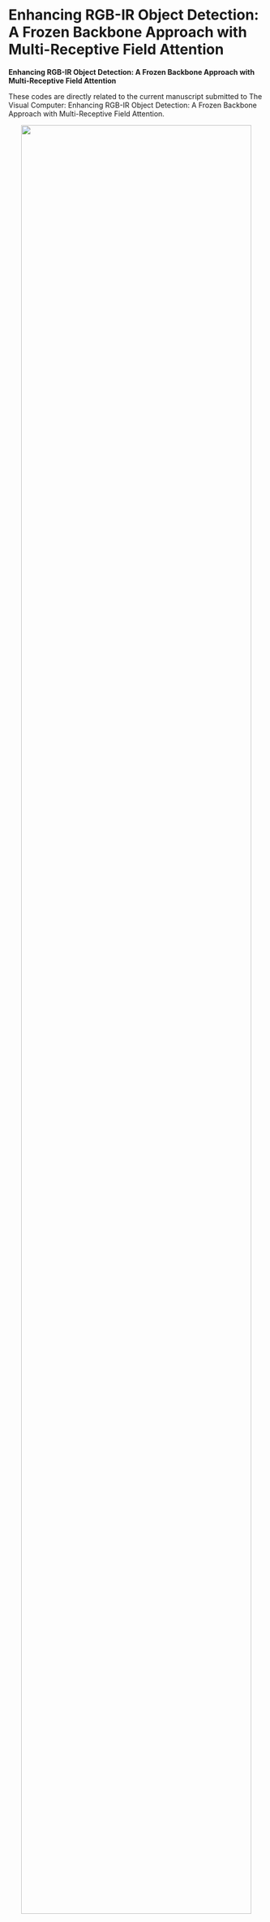 # Enhancing RGB-IR Object Detection: A Frozen Backbone Approach with Multi-Receptive Field Attention
**Enhancing RGB-IR Object Detection: A Frozen Backbone Approach with Multi-Receptive Field Attention**<br>

These codes are directly related to the current manuscript submitted to The Visual Computer: Enhancing RGB-IR Object Detection: A Frozen Backbone Approach with Multi-Receptive Field Attention. <br>

<p align="center">
<img src="elod.png" width="95%">
</p>

# Installation

## Prerequisites
Before starting, install [anaconda](https://docs.conda.io/en/latest/miniconda.html#installing) in order to create a virtual environment and create a new Python 3.12.4 environment using:
```
conda create -n dsfusion python=3.12.4

- our code has been tested with Python 3.12.4. It is not garuanteed to work with other other versions. 

 Activate the environment and install the necessary packages via:
``` 
conda activate dsfusion 
pip install -r requirements.txt 
```


### Checkpoints
Download model checkpoints from [here](https://drive.google.com/drive/folders/1Exw4_eq8QJgrmgs3gQE9d9mrYim8UHv5?usp=sharing), and directly extract it into the `Checkpoints` folder. The folder should have the following structure:
```
Checkpoints
├── FLIR_Aligned
│   ├── Fusion_Models
│   └── Single_Modality_Models
└── M3FD
    ├── Classifier
    ├── Fusion_Models
    └── Single_Modality_Models

### Datasets
Download the FLIR Aligned Dataset from [here](https://drive.google.com/drive/folders/18XmdzKj0sGOFt0r4LmwMo9TsVNpyKEzT?usp=sharing), and extract it into the `Datasets` folder. The folder should have the following structure:
```
Datasets
├── FLIR_Aligned
│   ├── images_rgb_train
│   ├── images_rgb_test
│   ├── images_thermal_train
│   ├── images_thermal_test
│   └── meta
└── M3FD
    ├── Ir
    ├── Vis
    └── meta

#### Training 
* To train the model on full data of FLIR Dataset, run the following command:
```
python train_fusion.py Datasets/FLIR_Aligned --dataset flir_aligned_full --thermal-checkpoint-path Checkpoints/FLIR_Aligned/Single_Modality_Models/flir_thermal_backbone.pth.tar --init-fusion-head-weights thermal --num-classes 90 --rgb_mean 0.485 0.456 0.406 --rgb_std 0.229 0.224 0.225 --thermal_mean 0.519 0.519 0.519 --thermal_std 0.225 0.225 0.225 --model efficientdetv2_dt --batch-size=8 --epochs=50 --branch fusion --freeze-layer fusion_mrf --att_type mrf

* To train the model on full data of m3fd Dataset, run the following command:
```
python train_fusion.py Datasets/M3FD --dataset m3fd_full --rgb-checkpoint-path Checkpoints/M3FD/Single_Modality_Models/m3fd_rgb_backbone.pth.tar --thermal-checkpoint-path Checkpoints/M3FD/Single_Modality_Models/m3fd_thermal_backbone.pth.tar --init-fusion-head-weights thermal --num-classes 6 --rgb_mean 0.49151019 0.50717567 0.50293698 --rgb_std 0.1623529 0.14178433 0.13799928 --thermal_mean 0.33000296 0.33000296 0.33000296 --thermal_std 0.18958051 0.18958051 0.18958051 --model efficientdetv2_dt --batch-size=8 --epochs=50 --branch fusion --freeze-layer fusion_mrf --att_type mrf

## Validation
#### Validate Single Modality Checkpoins
* To validate the provided Pretrained Thermal checkpoint on m3fd Full Data (Test), run the following command:  
```
python validate_fusion.py Datasets/M3FD --dataset m3fd_full --thermal-checkpoint-path Checkpoints/M3FD/Single_Modality_Models/m3fd_thermal_backbone.pth.tar --init-fusion-head-weights thermal --classwise --split test --num-classes 6 --rgb_mean 0.49151019 0.50717567 0.50293698 --rgb_std 0.1623529 0.14178433 0.13799928 --thermal_mean 0.33000296 0.33000296 0.33000296 --thermal_std 0.18958051 0.18958051 0.18958051 --model efficientdetv2_dt --batch-size=8 --branch thermal
```

#### Validating the Fusion Models
```
# FLIR_Aligned dataset
bash bash/val_flir_full.sh
# M3FD dataset
bash bash/val_m3fd_full.sh
```
